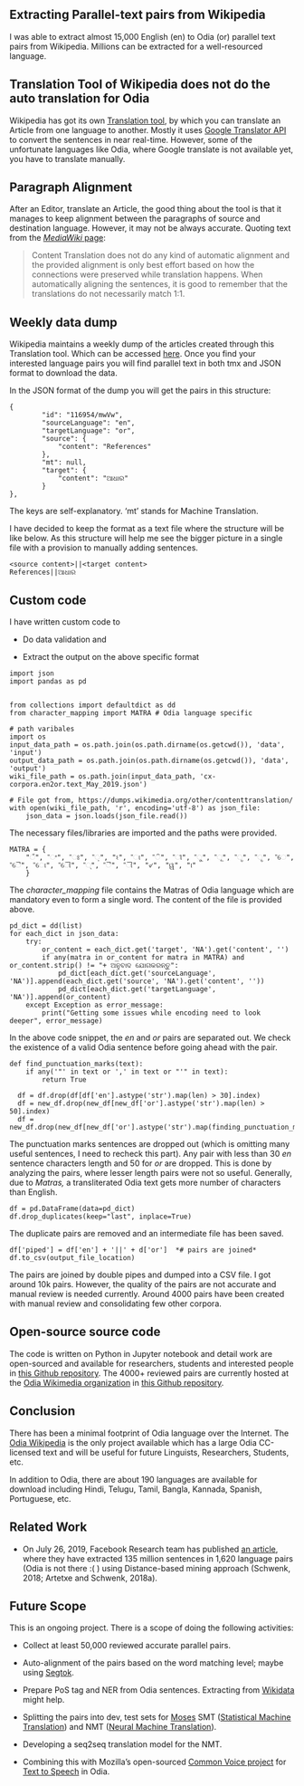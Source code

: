 ## Extracting Parallel-text pairs from Wikipedia


I was able to extract almost 15,000 English (en) to Odia (or) parallel text pairs from Wikipedia. Millions can be extracted for a well-resourced language.

## Translation Tool of Wikipedia does not do the auto translation for Odia

Wikipedia has got its own [Translation tool](https://en.wikipedia.org/wiki/Wikipedia:Translation), by which you can translate an Article from one language to another. Mostly it uses [Google Translator API](https://en.wikipedia.org/wiki/Google_Translator_Toolkit) to convert the sentences in near real-time. However, some of the unfortunate languages like Odia, where Google translate is not available yet, you have to translate manually.

## Paragraph Alignment

After an Editor, translate an Article, the good thing about the tool is that it manages to keep alignment between the paragraphs of source and destination language. However, it may not be always accurate. Quoting text from the [*MediaWiki* page](https://www.mediawiki.org/wiki/Content_translation/Published_translations#Parallel%20corpora):
> Content Translation does not do any kind of automatic alignment and the provided alignment is only best effort based on how the connections were preserved while translation happens. When automatically aligning the sentences, it is good to remember that the translations do not necessarily match 1:1.

## Weekly data dump

Wikipedia maintains a weekly dump of the articles created through this Translation tool. Which can be accessed [here](https://dumps.wikimedia.org/other/contenttranslation/). Once you find your interested language pairs you will find parallel text in both tmx and JSON format to download the data.

In the JSON format of the dump you will get the pairs in this structure:

```
{
        "id": "116954/mwVw",
        "sourceLanguage": "en",
        "targetLanguage": "or",
        "source": {
            "content": "References"
        },
        "mt": null,
        "target": {
            "content": "ଆଧାର"
        }
},
```


The keys are self-explanatory. ‘mt’ stands for Machine Translation.

I have decided to keep the format as a text file where the structure will be like below. As this structure will help me see the bigger picture in a single file with a provision to manually adding sentences.

```
<source content>||<target content>
References||ଆଧାର
```


## Custom code

I have written custom code to

* Do data validation and

* Extract the output on the above specific format

```
import json
import pandas as pd


from collections import defaultdict as dd
from character_mapping import MATRA # Odia language specific

# path varibales
import os
input_data_path = os.path.join(os.path.dirname(os.getcwd()), 'data', 'input')
output_data_path = os.path.join(os.path.dirname(os.getcwd()), 'data', 'output')
wiki_file_path = os.path.join(input_data_path, 'cx-corpora.en2or.text_May_2019.json')

# File got from, https://dumps.wikimedia.org/other/contenttranslation/
with open(wiki_file_path, 'r', encoding='utf-8') as json_file:
    json_data = json.loads(json_file.read())
```


The necessary files/libraries are imported and the paths were provided.

```
MATRA = {
    "ଁ", "ଂ", "ଃ", "଼", "ଽ", "ା", "ି", "ୀ", "ୁ", "ୂ", "ୃ", "ୄ", "େ", "ୈ", "ୋ", "ୌ", "୍", "ୖ", "ୗ", "୰", "ୱ", "୲"
    }
```


The *character_mapping* file contains the Matras of Odia language which are mandatory even to form a single word. The content of the file is provided above.

```
pd_dict = dd(list)
for each_dict in json_data:
    try:
        or_content = each_dict.get('target', 'NA').get('content', '')
        if any(matra in or_content for matra in MATRA) and or_content.strip() != "+ ଅନୁବାଦ ଯୋଗକରନ୍ତୁ":
            pd_dict[each_dict.get('sourceLanguage', 'NA')].append(each_dict.get('source', 'NA').get('content', ''))
            pd_dict[each_dict.get('targetLanguage', 'NA')].append(or_content)
    except Exception as error_message:
        print("Getting some issues while encoding need to look deeper", error_message)
```


In the above code snippet, the *en* and *or* pairs are separated out. We check the existence of a valid Odia sentence before going ahead with the pair.

```
def find_punctuation_marks(text):
    if any('"' in text or ',' in text or "'" in text):
        return True

  df = df.drop(df[df['en'].astype('str').map(len) > 30].index)
  df = new_df.drop(new_df[new_df['or'].astype('str').map(len) > 50].index)
  df = new_df.drop(new_df[new_df['or'].astype('str').map(finding_punctuation_marks)].index)
```


The punctuation marks sentences are dropped out (which is omitting many useful sentences, I need to recheck this part). Any pair with less than 30 *en* sentence characters length and 50 for *or* are dropped. This is done by analyzing the pairs, where lesser length pairs were not so useful. Generally, due to *Matras,* a transliterated Odia text gets more number of characters than English.

```
df = pd.DataFrame(data=pd_dict)
df.drop_duplicates(keep="last", inplace=True)
```


The duplicate pairs are removed and an intermediate file has been saved.

```
df['piped'] = df['en'] + '||' + d['or']  *# pairs are joined*
df.to_csv(output_file_location)
```


The pairs are joined by double pipes and dumped into a CSV file. I got around 10k pairs. However, the quality of the pairs are not accurate and manual review is needed currently. Around 4000 pairs have been created with manual review and consolidating few other corpora.

## Open-source source code

The code is written on Python in Jupyter notebook and detail work are open-sourced and available for researchers, students and interested people in [this Github repository](https://soumendrak.github.io/MTEnglish2Odia/). The 4000+ reviewed pairs are currently hosted at the [Odia Wikimedia organization](https://github.com/OdiaWikimedia) in [this Github repository](https://github.com/OdiaWikimedia/English-Odia).

## Conclusion

There has been a minimal footprint of Odia language over the Internet. The [Odia Wikipedia](http://or.wikipedia.org/) is the only project available which has a large Odia CC-licensed text and will be useful for future Linguists, Researchers, Students, etc.

In addition to Odia, there are about 190 languages are available for download including Hindi, Telugu, Tamil, Bangla, Kannada, Spanish, Portuguese, etc.

## Related Work

* On July 26, 2019, Facebook Research team has published [an article](https://ai.facebook.com/blog/wikimatrix/), where they have extracted 135 million sentences in 1,620 language pairs (Odia is not there :( ) using Distance-based mining approach (Schwenk, 2018; Artetxe and Schwenk, 2018a).

## Future Scope

This is an ongoing project. There is a scope of doing the following activities:

* Collect at least 50,000 reviewed accurate parallel pairs.

* Auto-alignment of the pairs based on the word matching level; maybe using [Segtok](https://github.com/fnl/segtok).

* Prepare PoS tag and NER from Odia sentences. Extracting from [Wikidata](https://www.wikidata.org/wiki/Wikidata:Main_Page) might help.

* Splitting the pairs into dev, test sets for [Moses](http://www.statmt.org/moses/) SMT ([Statistical Machine Translation](https://en.wikipedia.org/wiki/Statistical_machine_translation)) and NMT ([Neural Machine Translation](https://en.wikipedia.org/wiki/Neural_machine_translation)).

* Developing a seq2seq translation model for the NMT.

* Combining this with Mozilla’s open-sourced [Common Voice project](https://voice.mozilla.org/en) for [Text to Speech](https://en.wikipedia.org/wiki/Speech_synthesis) in Odia.